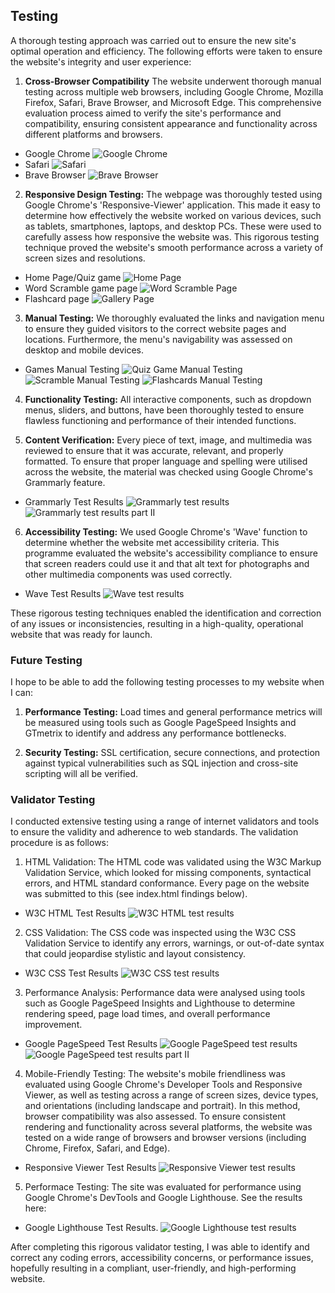 ## Testing

A thorough testing approach was carried out to ensure the new site's optimal operation and efficiency. The following efforts were taken to ensure the website's integrity and user experience:

1. **Cross-Browser Compatibility** The website underwent thorough manual testing across multiple web browsers, including Google Chrome, Mozilla Firefox, Safari, Brave Browser, and Microsoft Edge. This comprehensive evaluation process aimed to verify the site's performance and compatibility, ensuring consistent appearance and functionality across different platforms and browsers.
- Google Chrome
![Google Chrome](https://raw.githubusercontent.com/DamianGillessen1989/que-padrisimo/main/docs/chrome.webp)
- Safari
![Safari](https://raw.githubusercontent.com/DamianGillessen1989/que-padrisimo/main/docs/safari.webp)
- Brave Browser
![Brave Browser](https://raw.githubusercontent.com/DamianGillessen1989/que-padrisimo/main/docs/brave.webp)

2. **Responsive Design Testing:**
The webpage was thoroughly tested using Google Chrome's 'Responsive-Viewer' application. This made it easy to determine how effectively the website worked on various devices, such as tablets, smartphones, laptops, and desktop PCs. These were used to carefully assess how responsive the website was. This rigorous testing technique proved the website's smooth performance across a variety of screen sizes and resolutions.

- Home Page/Quiz game
![Home Page](https://raw.githubusercontent.com/DamianGillessen1989/que-padrisimo/main/docs/responsive-viewer-home.webp)
- Word Scramble game page
![Word Scramble Page](https://raw.githubusercontent.com/DamianGillessen1989/que-padrisimo/main/docs/responsive-viewer-scramble.webp)
- Flashcard page
![Gallery Page](https://raw.githubusercontent.com/DamianGillessen1989/que-padrisimo/main/docs/responsive-viewer-flashcards.webp)

3. **Manual Testing:** We thoroughly evaluated the links and navigation menu to ensure they guided visitors to the correct website pages and locations. Furthermore, the menu's navigability was assessed on desktop and mobile devices.

- Games Manual Testing
![Quiz Game Manual Testing](https://raw.githubusercontent.com/DamianGillessen1989/que-padrisimo/main/docs/quiz-manual-testing.webp)
![Scramble Manual Testing](https://raw.githubusercontent.com/DamianGillessen1989/que-padrisimo/main/docs/scramble-manual-testing.webp)
![Flashcards Manual Testing](https://raw.githubusercontent.com/DamianGillessen1989/que-padrisimo/main/docs/flashcards-manual-testing.webp)

4. **Functionality Testing:** All interactive components, such as dropdown menus, sliders, and buttons, have been thoroughly tested to ensure flawless functioning and performance of their intended functions.

5. **Content Verification:** Every piece of text, image, and multimedia was reviewed to ensure that it was accurate, relevant, and properly formatted. To ensure that proper language and spelling were utilised across the website, the material was checked using Google Chrome's Grammarly feature.
- Grammarly Test Results
![Grammarly test results](https://raw.githubusercontent.com/DamianGillessen1989/que-padrisimo/main/docs/grammarly-test-results.webp)
![Grammarly test results part II](https://raw.githubusercontent.com/DamianGillessen1989/que-padrisimo/main/docs/grammarly-test-results-two.webp)

6. **Accessibility Testing:** We used Google Chrome's 'Wave' function to determine whether the website met accessibility criteria. This programme evaluated the website's accessibility compliance to ensure that screen readers could use it and that alt text for photographs and other multimedia components was used correctly.
- Wave Test Results
![Wave test results](https://raw.githubusercontent.com/DamianGillessen1989/que-padrisimo/main/docs/wave-test-results.webp)

These rigorous testing techniques enabled the identification and correction of any issues or inconsistencies, resulting in a high-quality, operational website that was ready for launch.

### Future Testing

I hope to be able to add the following testing processes to my website when I can:

1. **Performance Testing:** Load times and general performance metrics will be measured using tools such as Google PageSpeed Insights and GTmetrix to identify and address any performance bottlenecks.

2. **Security Testing:** SSL certification, secure connections, and protection against typical vulnerabilities such as SQL injection and cross-site scripting will all be verified.

### Validator Testing

I conducted extensive testing using a range of internet validators and tools to ensure the validity and adherence to web standards. The validation procedure is as follows:

1. HTML Validation: The HTML code was validated using the W3C Markup Validation Service, which looked for missing components, syntactical errors, and HTML standard conformance. Every page on the website was submitted to this (see index.html findings below).
- W3C HTML Test Results
![W3C HTML test results](https://raw.githubusercontent.com/DamianGillessen1989/que-padrisimo/main/docs/html-test-results.webp)

2. CSS Validation: The CSS code was inspected using the W3C CSS Validation Service to identify any errors, warnings, or out-of-date syntax that could jeopardise stylistic and layout consistency.
- W3C CSS Test Results
![W3C CSS test results](https://raw.githubusercontent.com/DamianGillessen1989/que-padrisimo/main/docs/css-test-results.webp)

3. Performance Analysis: Performance data were analysed using tools such as Google PageSpeed Insights and Lighthouse to determine rendering speed, page load times, and overall performance improvement.
- Google PageSpeed Test Results
![Google PageSpeed test results](https://raw.githubusercontent.com/DamianGillessen1989/que-padrisimo/main/docs/page-speed-test-results.webp)
![Google PageSpeed test results part II](https://raw.githubusercontent.com/DamianGillessen1989/que-padrisimo/main/docs/page-speed-test-results-two.webp)

4. Mobile-Friendly Testing: The website's mobile friendliness was evaluated using Google Chrome's Developer Tools and Responsive Viewer, as well as testing across a range of screen sizes, device types, and orientations (including landscape and portrait). In this method, browser compatibility was also assessed. To ensure consistent rendering and functionality across several platforms, the website was tested on a wide range of browsers and browser versions (including Chrome, Firefox, Safari, and Edge).
- Responsive Viewer Test Results
![Responsive Viewer test results](https://raw.githubusercontent.com/DamianGillessen1989/que-padrisimo/main/docs/responsive-viewer-home.webp)

5. Performace Testing: The site was evaluated for performance using Google Chrome's DevTools and Google Lighthouse. See the results here:
- Google Lighthouse Test Results.
![Google Lighthouse test results](https://raw.githubusercontent.com/DamianGillessen1989/que-padrisimo/main/docs/lighthouse-scores.webp)

After completing this rigorous validator testing, I was able to identify and correct any coding errors, accessibility concerns, or performance issues, hopefully resulting in a compliant, user-friendly, and high-performing website.